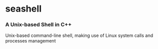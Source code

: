 # seashell

### A Unix-based Shell in C++

Unix-based command-line shell, making use of Linux system calls and processes management



